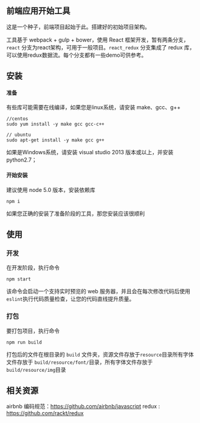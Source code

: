## 前端应用开始工具
这是一个种子，前端项目起始于此。搭建好的初始项目架构。

工具基于 webpack + gulp + bower，使用 React 框架开发，暂有两条分支，`react` 分支为react架构，可用于一般项目。`react_redux` 分支集成了 redux 库，可以使用redux数据流。每个分支都有一些demo可供参考。

## 安装

#### 准备

有些库可能需要在线编译，如果您是linux系统，请安装 make、gcc、g++
```shell
//centos
sudo yum install -y make gcc gcc-c++

// ubuntu
sudo apt-get install -y make gcc g++
```

如果是Windows系统，请安装 visual studio 2013 版本或以上，并安装 python2.7；

#### 开始安装

建议使用 node 5.0 版本，安装依赖库
```
npm i
```
如果您正确的安装了准备阶段的工具，那您安装应该很顺利

## 使用

### 开发
在开发阶段，执行命令
```
npm start
```
该命令会启动一个支持实时预览的 web 服务器，并且会在每次修改代码后使用 `eslint`执行代码质量检查，让您的代码直线提升质量。

### 打包
要打包项目，执行命令
```
npm run build
```
打包后的文件在根目录的 `build` 文件夹，资源文件存放于`resource`目录所有字体文件存放于 `build/resource/font/`目录，所有字体文件存放于`build/resource/img`目录

## 相关资源
airbnb 编码规范：https://github.com/airbnb/javascript
redux : https://github.com/rackt/redux

